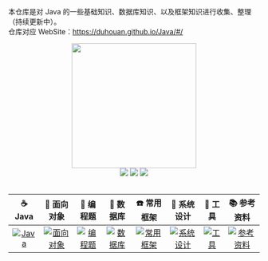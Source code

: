 本仓库是对 Java 的一些基础知识、数据库知识、以及框架知识进行收集、整理（持续更新中）。<br/>
仓库对应 WebSite：https://duhouan.github.io/Java/#/

<div align="center"><img src="https://gitee.com/duhouan/ImagePro/raw/master/logo.png" width="250px"/></div>

<div align="center">
<a href="https://duhouan.github.io/Java/#/"><img src="https://badgen.net/github/watchers/DuHouAn/Java?icon=github&color=4ab8a1"/></a>
<a href="https://duhouan.github.io/Java/#/"><img src="https://badgen.net/github/stars/DuHouAn/Java?icon=github&color=4ab8a1"/></a>
<a href="https://duhouan.github.io/Java/#/"><img src="https://badgen.net/github/forks/DuHouAn/Java?icon=github&color=4ab8a1"/></a>
</div><br/>
  
|                            ☕️ Java                            |                          👫 面向对象                          |                           📝 编程题                           |                           💾 数据库                           |                          ☎️ 常用框架                          |                          📖 系统设计                          |                            💪 工具                            |                          📚 参考资料                          |
| :----------------------------------------------------------: | :----------------------------------------------------------: | :----------------------------------------------------------: | :----------------------------------------------------------: | :----------------------------------------------------------: | :----------------------------------------------------------: | :----------------------------------------------------------: | :----------------------------------------------------------: |
| <a href="https://duhouan.github.io/Java/#/?id=%e2%98%95%ef%b8%8f-java"><img src="https://img.shields.io/badge/java-Java-green.svg" alt="Java"/></a> | <a href="https://duhouan.github.io/Java/#/?id=%f0%9f%91%ab-%e9%9d%a2%e5%90%91%e5%af%b9%e8%b1%a1"><img src="https://img.shields.io/badge/object oriented-面向对象-yellow.svg" alt="面向对象"/></a> | <a href="https://duhouan.github.io/Java/#/?id=%f0%9f%93%9d-%e7%bc%96%e7%a8%8b%e9%a2%98"><img src="https://img.shields.io/badge/programming-编程题-orange.svg" alt="编程题"/></a> | <a href="https://duhouan.github.io/Java/#/?id=%f0%9f%92%be-%e6%95%b0%e6%8d%ae%e5%ba%93"><img src="https://img.shields.io/badge/database-数据库-red.svg" alt="数据库"/></a> | <a href="https://duhouan.github.io/Java/#/?id=%e2%98%8e%ef%b8%8f-%e5%b8%b8%e7%94%a8%e6%a1%86%e6%9e%b6"><img src="https://img.shields.io/badge/framework-常用框架-lightgrey.svg" alt="常用框架"/></a> | <a href="https://duhouan.github.io/Java/#/?id=%f0%9f%93%96-%e7%b3%bb%e7%bb%9f%e8%ae%be%e8%ae%a1"><img src="https://img.shields.io/badge/system design-系统设计-9cf.svg" alt="系统设计"/></a> | <a href="https://duhouan.github.io/Java/#/?id=%f0%9f%92%aa-%e5%b7%a5%e5%85%b7"><img src="https://img.shields.io/badge/tool-工具-blueviolet.svg" alt="工具"/></a> | <a href="https://duhouan.github.io/Java/#/?id=%f0%9f%93%9a-%e5%8f%82%e8%80%83%e8%b5%84%e6%96%99"><img src="https://img.shields.io/badge/reference-参考资料-1ce.svg" alt="参考资料"/></a> |
